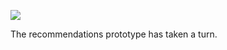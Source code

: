 ![](https://db-feed.s3.amazonaws.com/legacy/Screen_Shot_2017_12_14_at_4_04_51_PM-1513285553117.png)

The recommendations prototype has taken a turn.
